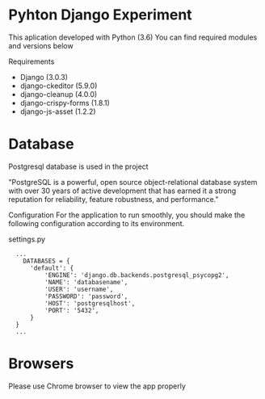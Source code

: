 Pyhton Django Experiment
=========================
This aplication developed with Python (3.6) You can find required modules and versions below

Requirements
* Django (3.0.3)
* django-ckeditor (5.9.0)
* django-cleanup (4.0.0)
* django-crispy-forms (1.8.1)
* django-js-asset (1.2.2)

Database
========
Postgresql database is used in the project

"PostgreSQL is a powerful, open source object-relational database system with over 30 years of active development that has earned it a strong reputation for reliability, feature robustness, and performance."

Configuration
For the application to run smoothly, you should make the following configuration according to its environment.

settings.py
```
  ...
    DATABASES = {
      'default': {
          'ENGINE': 'django.db.backends.postgresql_psycopg2',
          'NAME': 'databasename',
          'USER': 'username',
          'PASSWORD': 'password',
          'HOST': 'postgresqlhost',
          'PORT': '5432',
      }
  }
  ...
```

Browsers
========
Please use Chrome browser to view the app properly
